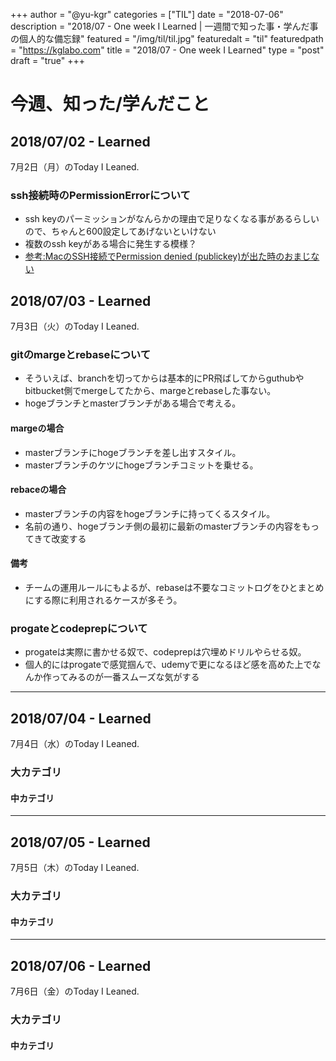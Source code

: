 +++
author = "@yu-kgr"
categories = ["TIL"]
date = "2018-07-06"
description = "2018/07 - One week I Learned | 一週間で知った事・学んだ事の個人的な備忘録"
featured = "/img/til/til.jpg"
featuredalt = "til"
featuredpath = "https://kglabo.com"
title = "2018/07 - One week I Learned"
type = "post"
draft = "true"
+++

# 今週、知った/学んだこと

<!-- tags = [""] -->

## 2018/07/02 - Learned

7月2日（月）のToday I Leaned.

### ssh接続時のPermissionErrorについて

- ssh keyのパーミッションがなんらかの理由で足りなくなる事があるらしいので、ちゃんと600設定してあげないといけない
- 複数のssh keyがある場合に発生する模様？
- [参考:MacのSSH接続でPermission denied (publickey)が出た時のおまじない](https://qiita.com/midasmn/items/5295f6799aa407f0fdcf)


## 2018/07/03 - Learned

7月3日（火）のToday I Leaned.

### gitのmargeとrebaseについて

- そういえば、branchを切ってからは基本的にPR飛ばしてからguthubやbitbucket側でmergeしてたから、margeとrebaseした事ない。
- hogeブランチとmasterブランチがある場合で考える。

####  margeの場合

- masterブランチにhogeブランチを差し出すスタイル。
- masterブランチのケツにhogeブランチコミットを乗せる。

#### rebaceの場合

- masterブランチの内容をhogeブランチに持ってくるスタイル。
- 名前の通り、hogeブランチ側の最初に最新のmasterブランチの内容をもってきて改変する

#### 備考

- チームの運用ルールにもよるが、rebaseは不要なコミットログをひとまとめにする際に利用されるケースが多そう。


### progateとcodeprepについて

- progateは実際に書かせる奴で、codeprepは穴埋めドリルやらせる奴。
- 個人的にはprogateで感覚掴んで、udemyで更になるほど感を高めた上でなんか作ってみるのが一番スムーズな気がする


----

## 2018/07/04 - Learned

7月4日（水）のToday I Leaned.

### 大カテゴリ

#### 中カテゴリ

---

## 2018/07/05 - Learned

7月5日（木）のToday I Leaned.

### 大カテゴリ

#### 中カテゴリ

---

## 2018/07/06 - Learned

7月6日（金）のToday I Leaned.

### 大カテゴリ

#### 中カテゴリ
